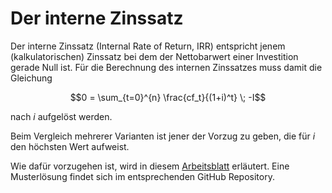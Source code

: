 # Der interne Zinssatz

Der interne Zinssatz (Internal Rate of Return, IRR) entspricht jenem
(kalkulatorischen) Zinssatz bei dem der Nettobarwert einer Investition
gerade Null ist. Für die Berechnung des internen Zinssatzes muss damit
die Gleichung 

$$0 = \sum_{t=0}^{n} \frac{cf_t}{(1+i)^t} \; -I$$

nach $i$ aufgelöst werden.

Beim Vergleich mehrerer Varianten ist jener der Vorzug zu geben, die für
$i$ den höchsten Wert aufweist.

Wie dafür vorzugehen ist, wird in diesem 
[Arbeitsblatt](https://colab.research.google.com/github/ProgrammierenNachOFI/Investitionsrechnung/blob/main/docs/irr/irr_sus.ipynb)
erläutert. Eine Musterlösung findet sich im entsprechenden GitHub Repository.